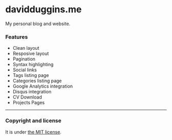 # davidduggins.me

My personal blog and website.


### Features

* Clean layout
* Resposive layout
* Pagination
* Syntax highlighting
* Social links
* Tags listing page
* Categories listing page
* Google Analytics integration
* Disqus integration
* CV Download
* Projects Pages

---

### Copyright and license

It is under [the MIT license](/LICENSE).

